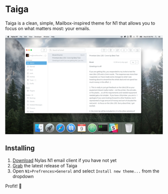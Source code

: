 # Taiga

Taiga is a clean, simple, Mailbox-inspired theme for N1 that allows you to focus on what matters most: your emails.

![](./preview.jpg)

## Installing

1. [Download](https://nylas.com/n1) Nylas N1 email client if you have not yet
2. [Grab](https://github.com/noahbuscher/N1-Taiga/releases) the latest release of Taiga
3. Open `N1>Prefrences>General` and select `Install new theme...` from the dropdown

Profit! :money_with_wings:
